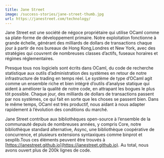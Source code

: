 ```yaml
---
title: Jane Street
image: /success-stories/jane-street-thumb.jpg
url: https://janestreet.com/technology/
---
```


Jane Street est une société de négoce propriétaire qui utilise OCaml comme sa 
plate-forme de développement primaire. Notre exploitation fonctionne à grande 
échelle, générant des milliards de dollars de transactions chaque jour à partir 
de nos bureaux de Hong Kong,Londres et New York, avec des stratégies qui couvrent 
de nombreuses classes d’actifs, fuseaux horaires et régimes réglementaires.

Presque tous nos logiciels sont écrits dans OCaml, du code de recherche statistique 
aux outils d’administration des systèmes en retour de notre infrastructure de trading 
en temps réel. Le système de type d’OCaml agit comme un ensemble riche et bien intégré 
d’outils d’analyse statique qui aident à améliorer la qualité de notre code, en 
attrapant les bogues le plus tôt possible. Chaque jour, des milliards de dollars de 
transactions passent par nos systèmes, ce qui fait en sorte que les choses se passent 
bien. Dans le même temps, OCaml est très productif, nous aidant à nous adapter rapidement 
à l’évolution des conditions du marché.

Jane Street contribue aux bibliothèques open-source à l’ensemble de la communauté depuis 
de nombreuses années, y compris Core, notre bibliothèque standard alternative, Async, une 
bibliothèque coopérative de concurrence, et plusieurs extensions syntaxiques comme binprot 
et sexplib.Tous ces éléments peuvent être trouvés à 
[https://janestreet.github.io](https://janestreet.github.io). Au total, nous avons ouvert
plus de 200k lignes de code.
